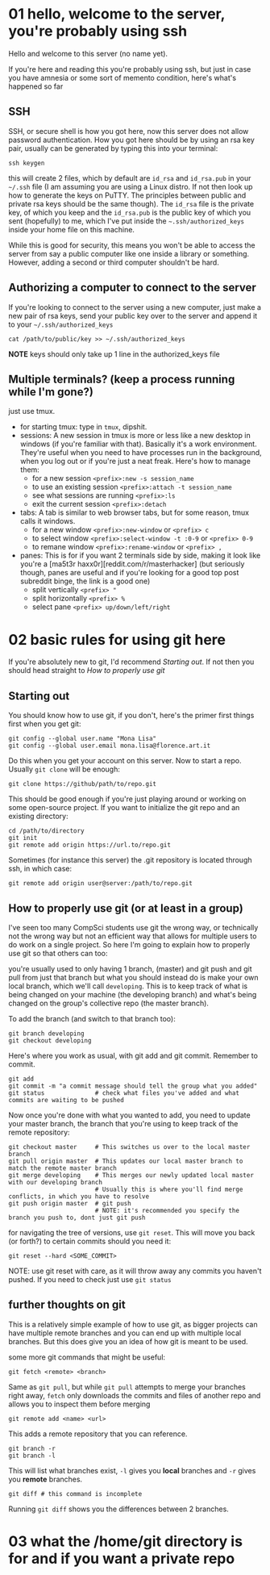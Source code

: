 # 01 hello, welcome to the server, you're probably using ssh 

Hello and welcome to this server (no name yet).

If you're here and reading this you're probably using ssh, but just in case you have amnesia or some sort of memento condition, here's what's happened so far 

## SSH 

SSH, or secure shell is how you got here, now this server does not allow password authentication. How you got here should be by using an rsa key pair, usually can be generated by typing this into your terminal: 

```
ssh keygen
```

this will create 2 files, which by default are `id_rsa` and `id_rsa.pub` in your `~/.ssh` file (I am assuming you are using a Linux distro. If not then look up how to generate the keys on PuTTY. The principles between public and private rsa keys should be the same though). The `id_rsa` file is the private key, of which you keep and the `id_rsa.pub` is the public key of which you sent (hopefully) to me, which I've put inside the `~.ssh/authorized_keys` inside your home file on this machine. 

While this is good for security, this means you won't be able to access the server from say a public computer like one inside a library or something. However, adding a second or third computer shouldn't be hard. 


## Authorizing a computer to connect to the server 

If you're looking to connect to the server using a new computer, just make a new pair of rsa keys, send your public key over to the server and append it to your `~/.ssh/authorized_keys`

```
cat /path/to/public/key >> ~/.ssh/authorized_keys
```

**NOTE** keys should only take up 1 line in the authorized_keys file

## Multiple terminals? (keep a process running while I'm gone?)

just use tmux. 
+ for starting tmux: type in `tmux`, dipshit. 
+ sessions: A new session in tmux is more or less like a new desktop in windows (if you're familiar with that). Basically it's a work environment. They're useful when you need to have processes run in the background, when you log out or if you're just a neat freak. Here's how to manage them: 
	+ for a new session `<prefix>:new -s session_name`
	+ to use an existing session `<prefix>:attach -t session_name`
	+ see what sessions are running `<prefix>:ls`
	+ exit the current session `<prefix>:detach`
+ tabs: A tab is similar to web browser tabs, but for some reason, tmux calls it windows. 
	+ for a new window `<prefix>:new-window` or `<prefix> c`
	+ to select window `<prefix>:select-window -t :0-9` or `<prefix> 0-9`
	+ to remane window `<prefix>:rename-window` or `<prefix> ,`
+ panes: This is for if you want 2 terminals side by side, making it look like you're a [ma5t3r haxx0r][reddit.com/r/masterhacker] (but seriously though, panes are useful and if you're looking for a good top post subreddit binge, the link is a good one)
	+ split vertically `<prefix> "`
	+ split horizontally `<prefix> %`
	+ select pane `<prefix> up/down/left/right`

# 02 basic rules for using git here 

If you're absolutely new to git, I'd recommend *Starting out*. If not then you should head straight to *How to properly use git* 

## Starting out 

You should know how to use git, if you don't, here's the primer 
first things first when you get git: 

```
git config --global user.name "Mona Lisa"
git config --global user.email mona.lisa@florence.art.it
```

Do this when you get your account on this server. 
Now to start a repo. Usually `git clone` will be enough: 

```
git clone https://github/path/to/repo.git
```

This should be good enough if you're just playing around or working on some open-source project. 
If you want to initialize the git repo and an existing directory: 

```
cd /path/to/directory 
git init 
git remote add origin https://url.to/repo.git
```

Sometimes (for instance this server) the .git repository is located through ssh, in which case: 

```
git remote add origin user@server:/path/to/repo.git
```

## How to properly use git (or at least in a group)

I've seen too many CompSci students use git the wrong way, or technically not the wrong way but not an efficient way that allows for multiple users to do work on a single project. So here I'm going to explain how to properly use git so that others can too: 

you're usually used to only having 1 branch, (master) and git push and git pull from just that branch but what you should instead do is make your own local branch, which we'll call `developing`. This is to keep track of what is being changed on your machine (the developing branch) and what's being changed on the group's collective repo (the master branch).

To add the branch (and switch to that branch too): 

```
git branch developing 
git checkout developing 
```

Here's where you work as usual, with git add and git commit. Remember to commit. 

```
git add 
git commit -m "a commit message should tell the group what you added"
git status 				# check what files you've added and what commits are waiting to be pushed
```

Now once you're done with what you wanted to add, you need to update your master branch, the branch that you're using to keep track of the remote repository: 

```
git checkout master 	# This switches us over to the local master branch 
git pull origin master	# This updates our local master branch to match the remote master branch
git merge developing	# This merges our newly updated local master with our developing branch 
						# Usually this is where you'll find merge conflicts, in which you have to resolve
git push origin master	# git push
						# NOTE: it's recommended you specify the branch you push to, dont just git push
```

for navigating the tree of versions, use `git reset`. This will move you back (or forth?) to certain commits should you need it: 

```
git reset --hard <SOME_COMMIT>
```

NOTE: use git reset with care, as it will throw away any commits you haven't pushed. If you need to check just use `git status`

## further thoughts on git 

This is a relatively simple example of how to use git, as bigger projects can have multiple remote branches and you can end up with multiple local branches. But this does give you an idea of how git is meant to be used. 

some more git commands that might be useful: 

```
git fetch <remote> <branch>
```

Same as `git pull`, but while `git pull` attempts to merge your branches right away, `fetch` only downloads the commits and files of another repo and allows you to inspect them before merging 

```
git remote add <name> <url>
```

This adds a remote repository that you can reference. 

```
git branch -r
git branch -l
```

This will list what branches exist, `-l` gives you **local** branches and `-r` gives you **remote** branches. 

```
git diff # this command is incomplete
```

Running `git diff` shows you the differences between 2 branches. 

# 03 what the /home/git directory is for and if you want a private repo 


